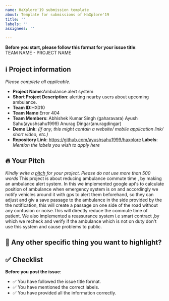 ```yaml
---
name: HaXplore'19 submission template
about: Template for submissions of HaXplore'19
title: ''
labels: ''
assignees: ''

---
```


**Before you start, please follow this format for your issue title**:  
TEAM NAME - PROJECT NAME

## ℹ️ Project information
_Please complete all applicable._

- **Project Name**:Ambulance alert system
- **Short Project Description**: alerting nearby users about upcoming ambulance.
- **Team ID**:HX010
- **Team Name**:Error 404
- **Team Members**: Abhishek Kumar Singh (gaharavara)
Ayush Sahu(ayushsahu1999)
Anurag Dingar(anuragdingar)
- **Demo Link**: _(if any, this might contain a website/ mobile application link/ short video, etc.)_
- **Repository Link**: https://github.com/ayushsahu1999/haxplore **Labels**: _Mention the labels you wish to apply here_

## 🔥 Your Pitch
_Kindly write a [pitch](https://medium.com/next-media-accelerator/pitch-your-hackathon-product-in-3-minutes-and-conquer-the-jury-9f86bfbdba6f) for your project. Please do not use more than 500 words_
This project is about reducing ambulance commute time , by making an ambulance alert system. In this we implemented google api's to calculate position of ambulance when emergency system is on and accordingly we notify vehicles around it with gps to alert them beforehand, so they can adjust and giv a save passage to the ambulance in the side provided by the the notification, this will create a passage on one side of the road without any confusion or noise.This will directly reduce the commute time of patient. We also implemented a reassurance system i.e smart contract ,by which we recheck and verify if the ambulance which is not on duty don't use this system and cause problems to public.


## 🔦 Any other specific thing you want to highlight?


## ✅ Checklist

**Before you post the issue**:
- ✅ You have followed the issue title format.
- ✅ You have mentioned the correct labels.
- ✅ You have provided all the information correctly.
